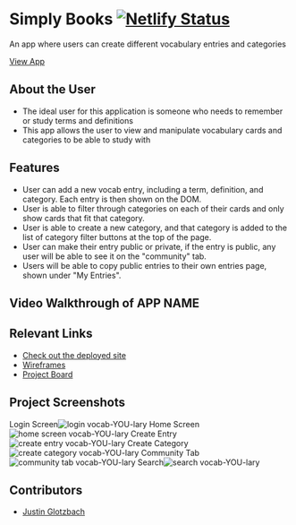 # Simply Books  [![Netlify Status](https://api.netlify.com/api/v1/badges/882acd35-2dfc-4369-abed-32f6eb643375/deploy-status)](https://app.netlify.com/sites/stunning-cupcake-ad077a/deploys)
<!-- update the netlify badge above with your own badge that you can find at netlify under settings/general#status-badges -->

An app where users can create different vocabulary entries and categories

[View App]((https://jg-simply-books.netlify.app/))

## About the User <!-- This is a scaled down user persona -->
- The ideal user for this application is someone who needs to remember or study terms and definitions
- This app allows the user to view and manipulate vocabulary cards and categories to be able to study with

## Features <!-- List your app features using bullets! Do NOT use a paragraph. No one will read that! -->
- User can add a new vocab entry, including a term, definition, and category. Each entry is then shown on the DOM.
- User is able to filter through categories on each of their cards and only show cards that fit that category.
- User is able to create a new category, and that category is added to the list of category filter buttons at the top of the page.
- User can make their entry public or private, if the entry is public, any user will be able to see it on the "community" tab.
- Users will be able to copy public entries to their own entries page, shown under "My Entries".

## Video Walkthrough of APP NAME <!-- A loom link is sufficient -->


## Relevant Links <!-- Link to all the things that are required outside of the ones that have their own section -->
- [Check out the deployed site](https://stunning-cupcake-ad077a.netlify.app/)
- [Wireframes](#your-link)
- [Project Board](https://github.com/users/justinglotz/projects/4)

## Project Screenshots <!-- These can be inside of your project. Look at the repos from class and see how the images are included in the readme -->
Login Screen![login vocab-YOU-lary](https://github.com/user-attachments/assets/e8914ab7-32ae-4aaa-9a14-e7fd7e43184a)
Home Screen![home screen vocab-YOU-lary](https://github.com/user-attachments/assets/d7059d70-97d3-4545-a54a-248b8b780aed)
Create Entry![create entry vocab-YOU-lary](https://github.com/user-attachments/assets/8fde1683-13f2-4aa4-a7f8-5fcd798edb25)
Create Category![create category vocab-YOU-lary](https://github.com/user-attachments/assets/7c30bfab-ce1d-46c4-a683-dfc779baef18)
Community Tab![community tab vocab-YOU-lary](https://github.com/user-attachments/assets/3b1f3c50-70fb-4ad1-829d-c806ea12723f)
Search![search vocab-YOU-lary](https://github.com/user-attachments/assets/2db99ae4-264c-49ee-b84b-5479e718d3a1)








## Contributors
- [Justin Glotzbach]([https://github.com/your-github-url](https://github.com/justinglotz))
